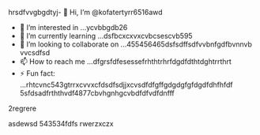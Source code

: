 hrsdfvvgbgdtyj- 👋 Hi, I’m @kofatertyrr6516awd
- 👀 I’m interested in ...ycvbbgdb26
- 🌱 I’m currently learning ...dsfbcxcxvxcvbcsescvb595
- 💞️ I’m looking to collaborate on ...455456465dsfsdffsdfvvbnfgdfbvnnvb vvcsdfsd
- 📫 How to reach me ...dfgrsfdfesessefrhthtrhrfdgdfdthtdghtrrthrt
- ⚡ Fun fact: ...rhtcvnc543gtrrxcvvxcfdsdfsdjjxcvsdfdfgffgdgdgfgfdgdfdhfhfdf
5sfdsadfrththvdf4877cbvhgnhgcvbdfdfvdfdnfff
<!---cbmdsdssdfdsfdsfsderggreer
kofatertyrr/kofatertyrr is a ✨ special ✨ repository because ithmhs `README.md` (thdfbfbis file) appears on your GitHub profile.
You can click the Preview link to take a look at your changes.e2vbccrehdhf
--->2regrere
asdewsd
543534fdfs
rwerzxczx
